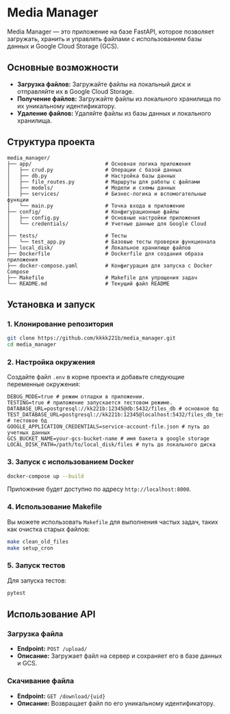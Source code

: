 
# Media Manager

Media Manager — это приложение на базе FastAPI, которое позволяет загружать, хранить и управлять файлами с использованием базы данных и Google Cloud Storage (GCS). 

## Основные возможности

- **Загрузка файлов:** Загружайте файлы на локальный диск и отправляйте их в Google Cloud Storage.
- **Получение файлов:** Загружайте файлы из локального хранилища по их уникальному идентификатору.
- **Удаление файлов:** Удаляйте файлы из базы данных и локального хранилища.

## Структура проекта

```
media_manager/
├── app/                        # Основная логика приложения
│   ├── crud.py                 # Операции с базой данных
│   ├── db.py                   # Настройка базы данных
│   ├── file_routes.py          # Маршруты для работы с файлами
│   ├── models/                 # Модели и схемы данных
│   ├── services/               # Бизнес-логика и вспомогательные функции
│   └── main.py                 # Точка входа в приложение
├── config/                     # Конфигурационные файлы
│   ├── config.py               # Основные настройки приложения
│   └── credentials/            # Учетные данные для Google Cloud
│
├── tests/                      # Тесты
│   └── test_app.py             # Базовые тесты проверки функционала
├── local_disk/                 # Локальное хранилище файлов
├── Dockerfile                  # Dockerfile для создания образа приложения
├── docker-compose.yaml         # Конфигурация для запуска с Docker Compose
├── Makefile                    # Makefile для упрощения задач
└── README.md                   # Текущий файл README
```

## Установка и запуск

### 1. Клонирование репозитория

```bash
git clone https://github.com/kkkk221b/media_manager.git
cd media_manager
```

### 2. Настройка окружения

Создайте файл `.env` в корне проекта и добавьте следующие переменные окружения:

```env
DEBUG_MODE=true # режим отладки в приложении.
TESTING=true # приложение запускается тестовом режиме.
DATABASE_URL=postgresql://kk221b:12345@db:5432/files_db # основное бд
TEST_DATABASE_URL=postgresql://kk221b:12345@localhost:5432/files_db_test # тестовое бд
GOOGLE_APPLICATION_CREDENTIALS=service-account-file.json # путь до учетных данных
GCS_BUCKET_NAME=your-gcs-bucket-name # имя бакета в google storage
LOCAL_DISK_PATH=/path/to/local_disk/files # путь до локального диска
```

### 3. Запуск с использованием Docker

```bash
docker-compose up --build
```

Приложение будет доступно по адресу `http://localhost:8000`.

### 4. Использование Makefile

Вы можете использовать `Makefile` для выполнения частых задач, таких как очистка старых файлов:

```bash
make clean_old_files
make setup_cron
```

### 5. Запуск тестов

Для запуска тестов:
```bash
pytest
```


## Использование API

### Загрузка файла

- **Endpoint:** `POST /upload/`
- **Описание:** Загружает файл на сервер и сохраняет его в базе данных и GCS.

### Скачивание файла

- **Endpoint:** `GET /download/{uid}`
- **Описание:** Возвращает файл по его уникальному идентификатору.
